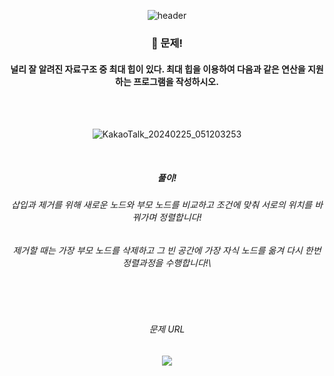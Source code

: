<div align="center"> 

![header](https://capsule-render.vercel.app/api?type=Slice&text=)

### 🍏 문제!
#### 널리 잘 알려진 자료구조 중 최대 힙이 있다. 최대 힙을 이용하여 다음과 같은 연산을 지원하는 프로그램을 작성하시오.

<br/>
<br/>

![KakaoTalk_20240225_051203253](https://github.com/pima86/BACKJOON/assets/71416955/343b966e-69d8-4c10-b019-129a9ddd3476)

<br/>

##### 풀이!
###### 삽입과 제거를 위해 새로운 노드와 부모 노드를 비교하고 조건에 맞춰 서로의 위치를 바꿔가며 정렬합니다!
###### 제거할 때는 가장 부모 노드를 삭제하고 그 빈 공간에 가장 자식 노드를 옮겨 다시 한번 정렬과정을 수행합니다!\

<br/>
<br/>

###### 문제 URL
[<img src="https://img.shields.io/badge/Acmicpc-03C75A?style=flat-square&logo=codementor&logoColor=white"/>](https://www.acmicpc.net/problem/11279)

</div>

